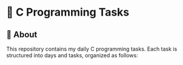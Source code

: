# 🚀 C Programming Tasks  

## 📌 About  
This repository contains my daily C programming tasks. Each task is structured into days and tasks, organized as follows:  
